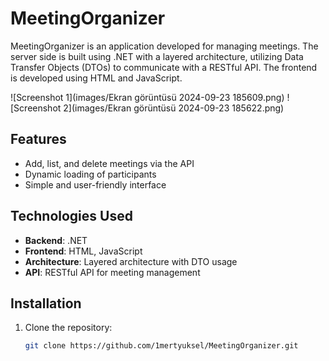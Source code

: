 # MeetingOrganizer

MeetingOrganizer is an application developed for managing meetings. The server side is built using .NET with a layered architecture, utilizing Data Transfer Objects (DTOs) to communicate with a RESTful API. The frontend is developed using HTML and JavaScript.

![Screenshot 1](images/Ekran görüntüsü 2024-09-23 185609.png)
![Screenshot 2](images/Ekran görüntüsü 2024-09-23 185622.png)

## Features

- Add, list, and delete meetings via the API
- Dynamic loading of participants
- Simple and user-friendly interface

## Technologies Used

- **Backend**: .NET
- **Frontend**: HTML, JavaScript
- **Architecture**: Layered architecture with DTO usage
- **API**: RESTful API for meeting management

## Installation

1. Clone the repository:
   ```bash
   git clone https://github.com/1mertyuksel/MeetingOrganizer.git
